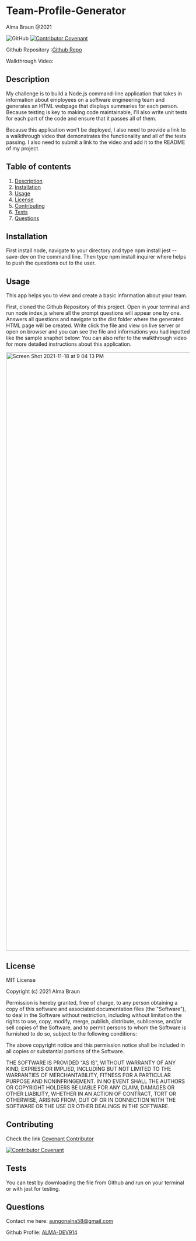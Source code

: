 # Team-Profile-Generator

Alma Braun @2021

<img alt="GitHub" src="https://img.shields.io/github/license/Alma-Dev914/Team-Profile-Generator"> [![Contributor Covenant](https://img.shields.io/badge/Contributor%20Covenant-2.1-4baaaa.svg)](code_of_conduct.md)

Github Repository :[Github Repo](https://github.com/ALMA-DEV914/Team-Profile-Generator)

Walkthrough Video:

## Description<a name="description"></a>

My challenge is to build a Node.js command-line application that takes in information about employees on a software engineering team and generates an HTML webpage that displays summaries for each person. Because testing is key to making code maintainable, I'll also write unit tests for each part of the code and ensure that it passes all of them.

Because this application won’t be deployed, I also need to provide a link to a walkthrough video that demonstrates the functionality and all of the tests passing. I also need to submit a link to the video and add it to the README of my project.


## Table of contents
    
1. [Description](#description)
2. [Installation](#installation)
3. [Usage](#usage)
4. [License](#license)
5. [Contributing](#contributing)
6. [Tests](#tests)
7. [Questions](#questions)
        
## Installation<a name="installation"></a>
First install node, navigate to your directory and type npm install jest --save-dev on the command line. Then type npm install inquirer where helps to push the questions out to the user.

## Usage<a name="usage"></a>
 This app helps you to view and create a basic information about your team.

 First, cloned the Github Repository of this project. Open in your terminal and run node index.js where all the prompt questions will appear one by one. Answers all questions and navigate to the dist folder where the generated HTML page will be created. Write click the file and view on live server or open on browser and you can see the file and informations you had inputted like the sample snaphot below:
 You can also refer to the walkthrough video for more detailed instructions about this application.
 
 <img width="1636" alt="Screen Shot 2021-11-18 at 9 04 13 PM" src="https://user-images.githubusercontent.com/65073138/142569050-473a6d36-48d2-4d6d-aa8f-4b893d5962d8.png">


## License<a name="license"></a>

MIT License

Copyright (c) 2021 Alma Braun

Permission is hereby granted, free of charge, to any person obtaining a copy
of this software and associated documentation files (the "Software"), to deal
in the Software without restriction, including without limitation the rights
to use, copy, modify, merge, publish, distribute, sublicense, and/or sell
copies of the Software, and to permit persons to whom the Software is
furnished to do so, subject to the following conditions:

The above copyright notice and this permission notice shall be included in all
copies or substantial portions of the Software.

THE SOFTWARE IS PROVIDED "AS IS", WITHOUT WARRANTY OF ANY KIND, EXPRESS OR
IMPLIED, INCLUDING BUT NOT LIMITED TO THE WARRANTIES OF MERCHANTABILITY,
FITNESS FOR A PARTICULAR PURPOSE AND NONINFRINGEMENT. IN NO EVENT SHALL THE
AUTHORS OR COPYRIGHT HOLDERS BE LIABLE FOR ANY CLAIM, DAMAGES OR OTHER
LIABILITY, WHETHER IN AN ACTION OF CONTRACT, TORT OR OTHERWISE, ARISING FROM,
OUT OF OR IN CONNECTION WITH THE SOFTWARE OR THE USE OR OTHER DEALINGS IN THE
SOFTWARE.
    
## Contributing<a name="contributing"></a>
Check the link [Covenant Contributor](https://www.contributor-covenant.org) 
 
[![Contributor Covenant](https://img.shields.io/badge/Contributor%20Covenant-2.1-4baaaa.svg)](code_of_conduct.md)


## Tests<a name="tests"></a>

You can test by downloading the file from Github and run on your terminal or with jest for testing.
    
## Questions<a name="questions"></a>
Contact me here: <a href = "mailto: aungonalna58@gmail.com"> aungonalna58@gmail.com</a>

Github Profile: <a href="https://github.com/ALMA-DEV914">ALMA-DEV914</a> 

    
